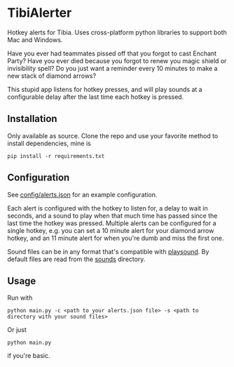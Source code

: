 # TibiAlerter

Hotkey alerts for Tibia. Uses cross-platform python libraries to support both Mac and Windows.

Have you ever had teammates pissed off that you forgot to cast Enchant Party?
Have you ever died because you forgot to renew you magic shield or invisibility spell?
Do you just want a reminder every 10 minutes to make a new stack of diamond arrows?

This stupid app listens for hotkey presses, and will play sounds at a configurable delay after the last time each hotkey is pressed.

## Installation

Only available as source. Clone the repo and use your favorite method to install dependencies, mine is
```
pip install -r requirements.txt
```

## Configuration

See [config/alerts.json](config/alerts.json) for an example configuration.

Each alert is configured with the hotkey to listen for, a delay to wait in seconds, and a sound to play when that much time has passed since the last time the hotkey was pressed.
Multiple alerts can be configured for a single hotkey, e.g. you can set a 10 minute alert for your diamond arrow hotkey, and an 11 minute alert for when you're dumb and miss the first one.

Sound files can be in any format that's compatible with [playsound](https://pypi.org/project/playsound/). By default files are read from the [sounds](sounds) directory.

## Usage

Run with
```
python main.py -c <path to your alerts.json file> -s <path to directory with your sound files>
```

Or just
```
python main.py
```
if you're basic.